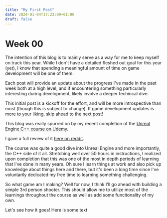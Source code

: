 ```yaml
---
title: "My First Post"
date: 2024-01-04T17:23:09+01:00
draft: false
---
```


# Week 00

The intention of this blog is to mainly serve as a way for me to keep myself on track this year. While I don't have a detailed fleshed out goal for this year (yet), I know that spending a meaningful amount of time on game development will be one of them.

Each post will provide an update about the progress I've made in the past week both at a high level, and if encountering something particularly interesting during development, likely involve a deeper techincal dive.

This initial post is a kickoff for the effort, and will be more introspective than most (though this is subject to change). If game development updates is more to your liking, skip ahead to the next post!

This blog was really spurred on by my recent completion of the [Unreal Engine C++ course on Udemy.](https://www.udemy.com/course/unreal-engine-5-the-ultimate-game-developer-course/) 

I gave a full review of it [here on reddit](https://www.reddit.com/r/unrealengine/comments/18yn4pw/i_just_finished_the_52_hour_ue_5_c_udemy_course/).

The course was quite a good dive into Unreal Engine and more importantly, the C++ side of it all. Stretching well over 50 hours in instructions, I realized upon completion that this was one of the most in depth periods of learning that I've done in many years. Oh sure I learn things at work and also pick up knowledge about things here and there, but it's been a long time since I've voluntarily dedicated my free time to learning something challenging.

So what game am I making? Well for now, I think I'll go ahead with building a simple 3rd person shooter. This should allow me to utilize most of the learnings throughout the course as well as add some funcitonality of my own. 

Let's see how it goes! Here is some text